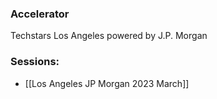 
### Accelerator
Techstars Los Angeles powered by J.P. Morgan
 
### Sessions: 
- [[Los Angeles JP Morgan 2023 March]]


